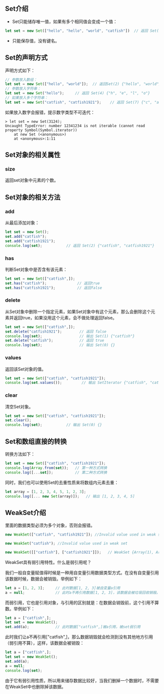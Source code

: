 ## Set介绍

- Set只能储存唯一值，如果有多个相同值会变成一个值：

```js
let set = new Set(["hello", "hello", "world", "catfish"])  // 返回 Set(3) {"hello", "world", "catfish"}
```

- 只能保存值，没有键名。

## Set的声明方式

声明方式如下：

```javascript
// 参数放入数组：
let set = new Set(["hello", "world"]);  // 返回Set(2) {"hello", "world"}
// 参数放入字符串：
let set = new Set("hello");     // 返回 Set(4) {"h", "e", "l", "o"}
// 如果放入多个字符串：
let set = new Set("catfish", "catfish1921");    // 返回 Set(7) {"c", "a", "t", "f", "i", "s"," h"} 只返回第一个参数，第二个参数不做返回
```

如果放入数字会报错，提示数字类型不可迭代：

```text
> let set = new Set(3124);
Uncaught TypeError: number 12341234 is not iterable (cannot read property Symbol(Symbol.iterator))
    at new Set (<anonymous>)
    at <anonymous>:1:11
```

## Set对象的相关属性

### size

返回set对象中元素的个数。

## Set对象的相关方法

### add

从最后添加对象：

```javascript
let set = new Set();
set.add("catfish");
set.add("catfish1921");
console.log(set);           // 返回 Set(2) {"catfish", "catfish1921"}
```

### has

判断Set对象中是否含有该元素：

```javascript
let set = new Set(["catfish",]);
set.has("catfish");              // 返回true
set.has("catfish1921");          // 返回false
```

### delete

从Set对象中删除一个指定元素，如果Set对象中有这个元素，那么会删除这个元素并返回true，如果没用这个元素，会不做处理返回false。

```javascript
let set = new Set(["catfish",]);
set.delete("catfish1921");        // 返回 false
console.log(set);                 // 输出 Set(1) {"catfish"}
set.delete("catfish");            // 返回 true
console.log(set);                 // 输出 Set(0) {}
```

### values

返回该Set对象的值。

```javascript
let set = new Set(["catfish", "catfish1921"]);
console.log(set.values());         // 输出 SetIterator {"catfish", "catfish1921"} 
```

### clear

清空Set对象。

```javascript
let set = new Set(["catfish", "catfish1921"]);
set.clear();
console.log(set);           // 输出 Set(0) {}
```

## Set和数组直接的转换

转换方法如下：

```javascript
let set = new Set(["catfish", "catfish1921"]);
console.log(Array.from(set));   // 第一种方式转换
console.log([...set]);          // 第二种方式转换 
```

同时，我们也可以使用Set的去重性质来将数组内元素去重：

```javascript
let array = [1, 2, 3, 4, 5, 1, 2, 3];
console.log([... new Set(array)]);   // 输出 [1, 2, 3, 4, 5]
```

## WeakSet介绍

里面的数据类型必须为多个对象，否则会报错。

```javascript
new WeakSet(["catfish", "catfish1921"]); //Invalid value used in weak set

new WeakSet("catfish"); //Invalid value used in weak set

new WeakSet([["catfish"], ["catfish1921"]]);   // WeakSet {Array(1), Array(1)}
```

WeakSet具有弱引用特性。什么是弱引用呢？

我们一般自变量赋值得时候是一种用自变量引用数据类型方式。在没有自变量引用该数据时候，数据会被销毁。举例如下：

```javascript
let a = [1, 2, 3];     // 此时数据[1, 2, 3]被自变量a引用
a = null;              // 此时a不再引用数据[1, 2, 3]，该数据会被垃圾回收销毁。
```

而弱引用，它也是引用对象，与引用的区别就是：在数据会销毁前，这个引用不算数。举例如下：

```javascript
let a = ["catfish",];
let set = new WeakSet();
set.add(a);            // 此时数据["catfish",]被a引用，被set弱引用
```

此时我们让a不再引用["catfish",]，那么数据销毁就会检测到没有其他地方引用（弱引用不算），这样，该数据会被销毁：

```javascript
let a = ["catfish",];
let set = new WeakSet();
set.add(a);
a = null;
console.log(set);
```

由于它有弱引用性质，所以用来储存数据比较好，当我们删掉一个数据时，不需要在WeakSet中也删除掉该数据。

